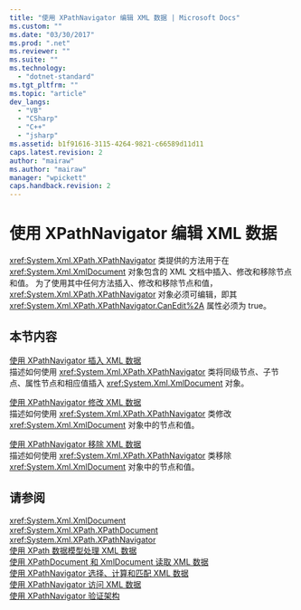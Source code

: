 ```yaml
---
title: "使用 XPathNavigator 编辑 XML 数据 | Microsoft Docs"
ms.custom: ""
ms.date: "03/30/2017"
ms.prod: ".net"
ms.reviewer: ""
ms.suite: ""
ms.technology: 
  - "dotnet-standard"
ms.tgt_pltfrm: ""
ms.topic: "article"
dev_langs: 
  - "VB"
  - "CSharp"
  - "C++"
  - "jsharp"
ms.assetid: b1f91616-3115-4264-9821-c66589d11d11
caps.latest.revision: 2
author: "mairaw"
ms.author: "mairaw"
manager: "wpickett"
caps.handback.revision: 2
---
```

# 使用 XPathNavigator 编辑 XML 数据
<xref:System.Xml.XPath.XPathNavigator> 类提供的方法用于在 <xref:System.Xml.XmlDocument> 对象包含的 XML 文档中插入、修改和移除节点和值。  为了使用其中任何方法插入、修改和移除节点和值，<xref:System.Xml.XPath.XPathNavigator> 对象必须可编辑，即其 <xref:System.Xml.XPath.XPathNavigator.CanEdit%2A> 属性必须为 true。  
  
## 本节内容  
 [使用 XPathNavigator 插入 XML 数据](../../../../docs/standard/data/xml/insert-xml-data-using-xpathnavigator.md)  
 描述如何使用 <xref:System.Xml.XPath.XPathNavigator> 类将同级节点、子节点、属性节点和相应值插入 <xref:System.Xml.XmlDocument> 对象。  
  
 [使用 XPathNavigator 修改 XML 数据](../../../../docs/standard/data/xml/modify-xml-data-using-xpathnavigator.md)  
 描述如何使用 <xref:System.Xml.XPath.XPathNavigator> 类修改 <xref:System.Xml.XmlDocument> 对象中的节点和值。  
  
 [使用 XPathNavigator 移除 XML 数据](../../../../docs/standard/data/xml/remove-xml-data-using-xpathnavigator.md)  
 描述如何使用 <xref:System.Xml.XPath.XPathNavigator> 类移除 <xref:System.Xml.XmlDocument> 对象中的节点和值。  
  
## 请参阅  
 <xref:System.Xml.XmlDocument>   
 <xref:System.Xml.XPath.XPathDocument>   
 <xref:System.Xml.XPath.XPathNavigator>   
 [使用 XPath 数据模型处理 XML 数据](../../../../docs/standard/data/xml/process-xml-data-using-the-xpath-data-model.md)   
 [使用 XPathDocument 和 XmlDocument 读取 XML 数据](../../../../docs/standard/data/xml/reading-xml-data-using-xpathdocument-and-xmldocument.md)   
 [使用 XPathNavigator 选择、计算和匹配 XML 数据](../../../../docs/standard/data/xml/selecting-evaluating-and-matching-xml-data-using-xpathnavigator.md)   
 [使用 XPathNavigator 访问 XML 数据](../../../../docs/standard/data/xml/accessing-xml-data-using-xpathnavigator.md)   
 [使用 XPathNavigator 验证架构](../../../../docs/standard/data/xml/schema-validation-using-xpathnavigator.md)